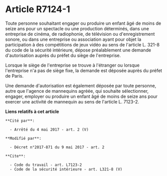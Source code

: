 # Article R7124-1

Toute personne souhaitant engager ou produire un enfant âgé de moins de seize ans pour un spectacle ou une production
déterminés, dans une entreprise de cinéma, de radiophonie, de télévision ou d'enregistrement sonore, ou dans une entreprise
ou association ayant pour objet la participation à des compétitions de jeux vidéo au sens de l'article L. 321-8 du code de la
sécurité intérieure, dépose préalablement une demande d'autorisation auprès du préfet du siège de l'entreprise. 

Lorsque le siège de l'entreprise se trouve à l'étranger ou lorsque l'entreprise n'a pas de siège fixe, la demande est déposée
auprès du préfet de Paris. 

Une demande d'autorisation est également déposée par toute personne, autre que l'agence de mannequins agréée, qui souhaite
sélectionner, engager, employer ou produire un enfant âgé de moins de seize ans pour exercer une activité de mannequin au
sens de l'article L. 7123-2.

**Liens relatifs à cet article**

	**Cité par**:

	  - Arrêté du 4 mai 2017 - art. 2 (V)

	**Modifié par**:

	  - Décret n°2017-871 du 9 mai 2017 - art. 2

	**Cite**:

	  - Code du travail - art. L7123-2
	  - Code de la sécurité intérieure - art. L321-8 (V)
